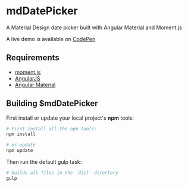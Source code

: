 # mdDatePicker
A Material Design date picker built with Angular Material and Moment.js

A live demo is available on [CodePen](http://codepen.io/alenaksu/full/eNzbrZ)

## Requirements

* [moment.js](http://momentjs.com/)
* [AngularJS](https://angularjs.org/)
* [Angular Material](https://material.angularjs.org/)

## Building $mdDatePicker

First install or update your local project's __npm__ tools:

```bash
# First install all the npm tools:
npm install

# or update
npm update
```

Then run the default gulp task:

```bash
# builds all files in the `dist` directory
gulp
```
